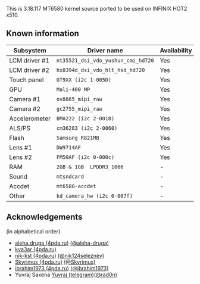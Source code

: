 This is 3.18.117 MT6580 kernel source ported to be used on INFINIX HOT2 x510.

## Known information
| Subsystem | Driver name | Availability | Working |
|-----------|-------------|--------------|---------|
| LCM driver #1 | `nt35521_dsi_vdo_yushun_cmi_hd720` | Yes | Yes |
| LCM driver #2 | `hx8394d_dsi_vdo_hlt_hsd_hd720` | Yes | Yes |
| Touch panel | `GT9XX (i2c 1-005D)` | Yes | Yes |
| GPU | `Mali-400 MP` | Yes | Yes |
| Camera #1 | `ov8865_mipi_raw` | Yes | Yes |
| Camera #2 | `gc2755_mipi_raw` | Yes | Unknow |
| Accelerometer | `BMA222 (i2c 2-0018)` | Yes | Yes |
| ALS/PS | `cm36283 (i2c 2-0060)` | Yes | Unknow |
| Flash | `Samsung R821MB` | Yes | Yes |
| Lens #1 | `DW9714AF ` | Yes | Yes |
| Lens #2 | `FM50AF (i2c 0-000c)` | Yes | Unknow |
| RAM | `2GB & 1GB  LPDDR3_1066` | - | Yes |
| Sound | `mtsndcard` | - | No |
| Accdet | `mt6580-accdet` | - | Unknow |
| Other | `kd_camera_hw (i2c 0-007f)` | - | Unknow |

## Acknowledgements

(in alphabetical order)

* [aleha.druga (4pda.ru)](https://4pda.ru/forum/index.php?showuser=3708916) [(@aleha-druga)](https://github.com/aleha-druga)
* [kva3ar (4pda.ru)](https://4pda.ru/forum/index.php?showuser=6751930)
* [nik-kst (4pda.ru)](https://4pda.ru/forum/index.php?showuser=4052130) [(@nik124seleznev)](https://github.com/nik124seleznev)
* [Skyrimus (4pda.ru)](https://4pda.ru/forum/index.php?showuser=3927665) [(@Skyrimus)](https://github.com/Skyrimus)
* [ibrahim1973 (4pda.ru)](https://4pda.ru/forum/index.php?showuser=8068515) [(@ibrahim1973)](https://github.com/ibrahim1973)
* Yuvraj Saxena [Yuvraj (telegram)](https://t.me/imyuvraj)[(@rad0n)](https://github.com/rad0n)
